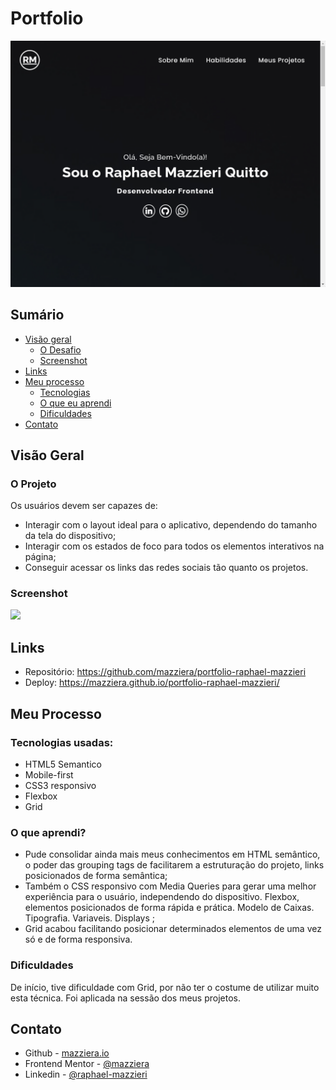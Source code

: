 # Portfolio

![](./src/design/preview-desktop.png)

## Sumário

- [Visão geral](#visão-geral)
  - [O Desafio](#o-desafio)
  - [Screenshot](#screenshot)
- [Links](#links)
- [Meu processo](#meu-processo)
  - [Tecnologias](#tecnologias-usadas)
  - [O que eu aprendi](#o-que-aprendi)
  - [Dificuldades](#dificuldades)
- [Contato](#contato)


## Visão Geral


### O Projeto

Os usuários devem ser capazes de:

- Interagir com o layout ideal para o aplicativo, dependendo do tamanho da tela do dispositivo;
- Interagir com os estados de foco para todos os elementos interativos na página;
- Conseguir acessar os links das redes sociais tão quanto os projetos.

### Screenshot

![](./src/design/pre-visualizacao-readme.gif)



## Links

- Repositório: https://github.com/mazziera/portfolio-raphael-mazzieri
- Deploy: https://mazziera.github.io/portfolio-raphael-mazzieri/

## Meu Processo

### Tecnologias usadas:

- HTML5 Semantico
- Mobile-first
- CSS3 responsivo
- Flexbox
- Grid


### O que aprendi?

- Pude consolidar ainda mais meus conhecimentos em HTML semântico, o poder das grouping tags de facilitarem a estruturação do projeto, links posicionados de forma semântica; <br>
- Também o CSS responsivo com Media Queries para gerar uma melhor experiência para o usuário, independendo do dispositivo. Flexbox, elementos posicionados de forma rápida e prática. Modelo de Caixas. Tipografia. Variaveis. Displays ; <br>
- Grid acabou facilitando posicionar determinados elementos de uma vez só e de forma responsiva.

### Dificuldades

De início, tive dificuldade com  Grid, por não ter o costume de utilizar muito esta técnica. Foi aplicada na sessão dos meus projetos.

## Contato

- Github - [mazziera.io](https://github.com/mazziera)
- Frontend Mentor - [@mazziera](https://www.frontendmentor.io/profile/mazziera)
- Linkedin - [@raphael-mazzieri](https://www.linkedin.com/in/raphael-mazzieri/)

